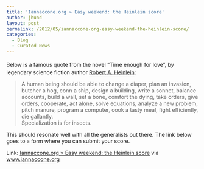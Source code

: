 ```yaml
---
title: 'Iannaccone.org » Easy weekend: the Heinlein score'
author: jhund
layout: post
permalink: /2012/05/iannaccone-org-easy-weekend-the-heinlein-score/
categories:
  - Blog
  - Curated News
---
```

<span style="color: #555555; font-family: 'Helvetica Neue', Helvetica, Arial, sans-serif; line-height: 24px;">B</span>elow is a famous quote from the novel &ldquo;Time enough for love&rdquo;, by legendary science fiction author&nbsp;[Robert A. Heinlein][1]:

> A human being should be able to change a diaper, plan an invasion, butcher a hog, conn a ship, design a building, write a sonnet, balance accounts, build a wall, set a bone, comfort the dying, take orders, give orders, cooperate, act alone, solve equations, analyze a new problem, pitch manure, program a computer, cook a tasty meal, fight efficiently, die gallantly.  
> Specialization is for insects.

This should resonate well with all the generalists out there. The link below goes to a form where you can submit your score.

Link: [Iannaccone.org &raquo; Easy weekend: the Heinlein score][2] via www.iannaccone.org

 [1]: http://en.wikipedia.org/wiki/Robert_A._Heinlein
 [2]: http://bit.ly/JDbm8o